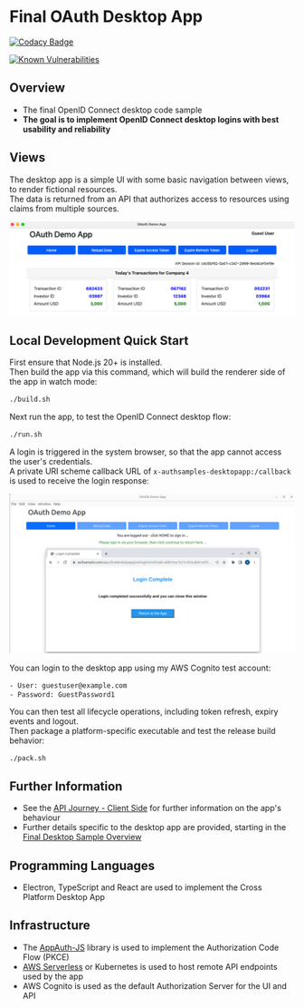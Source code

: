 # Final OAuth Desktop App

[![Codacy Badge](https://api.codacy.com/project/badge/Grade/4c74baaeb2de4d4189800314630d7522)](https://app.codacy.com/gh/gary-archer/oauth.desktopsample.final?utm_source=github.com&utm_medium=referral&utm_content=gary-archer/oauth.desktopsample.final&utm_campaign=Badge_Grade)

[![Known Vulnerabilities](https://snyk.io/test/github/gary-archer/oauth.desktopsample.final/badge.svg)](https://snyk.io/test/github/gary-archer/oauth.desktopsample.final)

## Overview

* The final OpenID Connect desktop code sample
* **The goal is to implement OpenID Connect desktop logins with best usability and reliability**

## Views

The desktop app is a simple UI with some basic navigation between views, to render fictional resources.\
The data is returned from an API that authorizes access to resources using claims from multiple sources.

![Desktop App Views](./images/views.png)

## Local Development Quick Start

First ensure that Node.js 20+ is installed.\
Then build the app via this command, which will build the renderer side of the app in watch mode:

```bash
./build.sh
```

Next run the app, to test the OpenID Connect desktop flow:

```bash
./run.sh
```

A login is triggered in the system browser, so that the app cannot access the user's credentials.\
A private URI scheme callback URL of `x-authsamples-desktopapp:/callback` is used to receive the login response:

![Desktop App Login](./images/login.png)

You can login to the desktop app using my AWS Cognito test account:

```text
- User: guestuser@example.com
- Password: GuestPassword1
```

You can then test all lifecycle operations, including token refresh, expiry events and logout.\
Then package a platform-specific executable and test the release build behavior:

```bash
./pack.sh
```

## Further Information

* See the [API Journey - Client Side](https://apisandclients.com/posts/api-journey-client-side) for further information on the app's behaviour
* Further details specific to the desktop app are provided, starting in the [Final Desktop Sample Overview](https://apisandclients.com/posts/final-desktop-sample-overview)

## Programming Languages

* Electron, TypeScript and React are used to implement the Cross Platform Desktop App

## Infrastructure

* The [AppAuth-JS](https://github.com/openid/AppAuth-JS/blob/master/README.md) library is used to implement the Authorization Code Flow (PKCE)
* [AWS Serverless](https://github.com/gary-archer/oauth.apisample.serverless) or Kubernetes is used to host remote API endpoints used by the app
* AWS Cognito is used as the default Authorization Server for the UI and API
